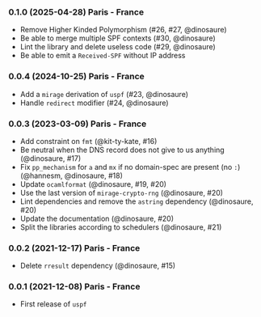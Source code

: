 ### 0.1.0 (2025-04-28) Paris - France

- Remove Higher Kinded Polymorphism (#26, #27, @dinosaure)
- Be able to merge multiple SPF contexts (#30, @dinosaure)
- Lint the library and delete useless code (#29, @dinosaure)
- Be able to emit a `Received-SPF` without IP address

### 0.0.4 (2024-10-25) Paris - France

- Add a `mirage` derivation of `uspf` (#23, @dinosaure)
- Handle `redirect` modifier (#24, @dinosaure)

### 0.0.3 (2023-03-09) Paris - France

- Add constraint on `fmt` (@kit-ty-kate, #16)
- Be neutral when the DNS record does not give to us anything (@dinosaure, #17)
- Fix `pp_mechanism` for `a` and `mx` if no domain-spec are present (no `:`)
  (@hannesm, @dinosaure, #18)
- Update `ocamlformat` (@dinosaure, #19, #20)
- Use the last version of `mirage-crypto-rng` (@dinosaure, #20)
- Lint dependencies and remove the `astring` dependency (@dinosaure, #20)
- Update the documentation (@dinosaure, #20)
- Split the libraries according to schedulers (@dinosaure, #21)

### 0.0.2 (2021-12-17) Paris - France

- Delete `rresult` dependency (@dinosaure, #15)

### 0.0.1 (2021-12-08) Paris - France

- First release of `uspf`
